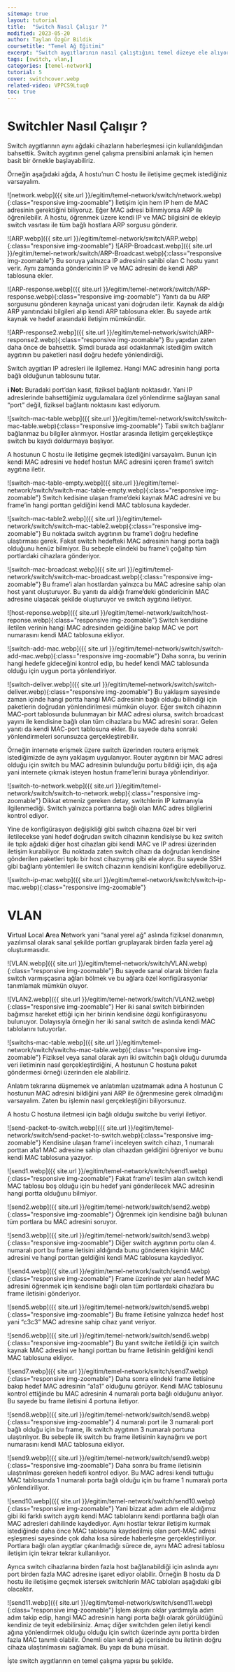 ```yaml
---
sitemap: true
layout: tutorial
title:  "Switch Nasıl Çalışır ?"
modified: 2023-05-20
author: Taylan Özgür Bildik
coursetitle: "Temel Ağ Eğitimi"
excerpt: "Switch aygıtlarının nasıl çalıştığını temel düzeye ele alıyoruz."
tags: [switch, vlan,]
categories: [temel-network]
tutorial: 5
cover: switchcover.webp
related-video: VPPCS9Ltuq0
toc: true 
---
```



# Switchler Nasıl Çalışır ?

Switch aygıtlarının aynı ağdaki cihazların haberleşmesi için kullanıldığından bahsettik. Switch aygıtının genel çalışma prensibini anlamak için hemen basit bir örnekle başlayabiliriz.

Örneğin aşağıdaki ağda, A hostu’nun C hostu ile iletişime geçmek istediğiniz varsayalım.

![network.webp]({{ site.url }}/egitim/temel-network/switch/network.webp){:class="responsive img-zoomable"}
İletişim için hem IP hem de MAC adresinin gerektiğini biliyoruz. Eğer MAC adresi bilinmiyorsa ARP ile öğrenilebilir. A hostu, öğrenmek üzere kendi IP ve MAC bilgisini de ekleyip switch vasıtası ile tüm bağlı hostlara ARP sorgusu gönderir.

![ARP.webp]({{ site.url }}/egitim/temel-network/switch/ARP.webp){:class="responsive img-zoomable"}
![ARP-Broadcast.webp]({{ site.url }}/egitim/temel-network/switch/ARP-Broadcast.webp){:class="responsive img-zoomable"}
Bu soruya yalnızca IP adresinin sahibi olan C hostu yanıt verir. Aynı zamanda göndericinin IP ve MAC adresini de kendi ARP tablosuna ekler. 

![ARP-response.webp]({{ site.url }}/egitim/temel-network/switch/ARP-response.webp){:class="responsive img-zoomable"}
Yanıtı da bu ARP sorgusunu gönderen kaynağa unicast yani doğrudan iletir. Kaynak da aldığı ARP yanıtındaki bilgileri alıp kendi ARP tablosuna ekler. Bu sayede artık kaynak ve hedef arasındaki iletişim mümkündür.

![ARP-response2.webp]({{ site.url }}/egitim/temel-network/switch/ARP-response2.webp){:class="responsive img-zoomable"}
Bu yapıdan zaten daha önce de bahsettik. Şimdi burada asıl odaklanmak istediğim switch aygıtının bu paketleri nasıl doğru hedefe yönlendirdiği. 

Switch aygıtları IP adresleri ile ilgilemez. Hangi MAC adresinin hangi porta bağlı olduğunun tablosunu tutar. 

<p class="mavi"><strong>ℹ️ Not:</strong> Buradaki port’dan kasıt, fiziksel bağlantı noktasıdır. Yani IP adreslerinde bahsettiğimiz uygulamalara özel yönlendirme sağlayan sanal “port” değil, fiziksel bağlantı noktasını kast ediyorum.</p>

![switch-mac-table.webp]({{ site.url }}/egitim/temel-network/switch/switch-mac-table.webp){:class="responsive img-zoomable"}
Tabii switch bağlanır bağlanmaz bu bilgiler alınmıyor. Hostlar arasında iletişim gerçekleştikçe switch bu kaydı doldurmaya başlıyor.

A hostunun C hostu ile iletişime geçmek istediğini varsayalım. Bunun için kendi MAC adresini ve hedef hostun MAC adresini içeren frame’i switch aygıtına iletir. 

![switch-mac-table-empty.webp]({{ site.url }}/egitim/temel-network/switch/switch-mac-table-empty.webp){:class="responsive img-zoomable"}
Switch kedisine ulaşan frame’deki kaynak MAC adresini ve bu frame’in hangi porttan geldiğini kendi MAC tablosuna kaydeder.

![switch-mac-table2.webp]({{ site.url }}/egitim/temel-network/switch/switch-mac-table2.webp){:class="responsive img-zoomable"}
Bu noktada switch aygıtının bu frame’i doğru hedefine ulaştırması gerek. Fakat switch hedefteki MAC adresinin hangi porta bağlı olduğunu henüz bilmiyor. Bu sebeple elindeki bu frame’i çoğaltıp tüm portlardaki cihazlara gönderiyor.

![switch-mac-broadcast.webp]({{ site.url }}/egitim/temel-network/switch/switch-mac-broadcast.webp){:class="responsive img-zoomable"}
Bu frame’i alan hostlardan yalnızca bu MAC adresine sahip olan host yanıt oluşturuyor. Bu yanıtı da aldığı frame’deki göndericinin MAC adresine ulaşacak şekilde oluşturuyor ve switch aygıtına iletiyor. 

![host-reponse.webp]({{ site.url }}/egitim/temel-network/switch/host-reponse.webp){:class="responsive img-zoomable"}
Switch kendisine iletilen verinin hangi MAC adresinden geldiğine bakıp MAC ve port numarasını kendi MAC tablosuna ekliyor. 

![switch-add-mac.webp]({{ site.url }}/egitim/temel-network/switch/switch-add-mac.webp){:class="responsive img-zoomable"}
Daha sonra, bu verinin hangi hedefe gideceğini kontrol edip, bu hedef kendi MAC tablosunda olduğu için uygun porta yönlendiriyor.

![switch-deliver.webp]({{ site.url }}/egitim/temel-network/switch/switch-deliver.webp){:class="responsive img-zoomable"}
Bu yaklaşım sayesinde zaman içinde hangi portta hangi MAC adresinin bağlı olduğu bilindiği için paketlerin doğrudan yönlendirilmesi mümkün oluyor. Eğer switch cihazının MAC-port tablosunda bulunmayan bir MAC adresi olursa, switch broadcast yayını ile kendisine bağlı olan tüm cihazlara bu MAC adresini sorar. Gelen yanıtı da kendi MAC-port tablosuna ekler. Bu sayede daha sonraki yönlendirmeleri sorunsuzca gerçekleştirebilir.

Örneğin internete erişmek üzere switch üzerinden routera erişmek istediğimizde de aynı yaklaşım uygulanıyor. Router aygıtının bir MAC adresi olduğu için switch bu MAC adresinin bulunduğu portu bildiği için, dış ağa yani internete çıkmak isteyen hostun frame’lerini buraya yönlendiriyor.

![switch-to-network.webp]({{ site.url }}/egitim/temel-network/switch/switch-to-network.webp){:class="responsive img-zoomable"}
Dikkat etmeniz gereken detay, switchlerin IP katmanıyla ilgilenmediği. Switch yalnızca portlarına bağlı olan MAC adres bilgilerini kontrol ediyor.

Yine de konfigürasyon değişikliği gibi switch cihazına özel bir veri iletilecekse yani hedef doğrudan switch cihazının kendisiyse bu kez switch ile tıpkı ağdaki diğer host cihazları gibi kendi MAC ve IP adresi üzerinden iletişim kurabiliyor. Bu noktada zaten switch cihazı da doğrudan kendisine gönderilen paketleri tıpkı bir host cihazıymış gibi ele alıyor. Bu sayede SSH gibi bağlantı yöntemleri ile switch cihazının kendisini konfigüre edebiliyoruz. 

![switch-ip-mac.webp]({{ site.url }}/egitim/temel-network/switch/switch-ip-mac.webp){:class="responsive img-zoomable"}
# VLAN

**V**irtual **L**ocal **A**rea **N**etwork yani “sanal yerel ağ” aslında fiziksel donanımın, yazılımsal olarak sanal şekilde portları gruplayarak birden fazla yerel ağ oluşturmasıdır.

![VLAN.webp]({{ site.url }}/egitim/temel-network/switch/VLAN.webp){:class="responsive img-zoomable"}
Bu sayede sanal olarak birden fazla switch varmışçasına ağları bölmek ve bu ağlara özel konfigürasyonlar tanımlamak mümkün oluyor.

![VLAN2.webp]({{ site.url }}/egitim/temel-network/switch/VLAN2.webp){:class="responsive img-zoomable"}
Her iki sanal switch birbirinden bağımsız hareket ettiği için her birinin kendisine özgü konfigürasyonu bulunuyor. Dolayısıyla örneğin her iki sanal switch de aslında kendi MAC tablolarını tutuyorlar.

![switchs-mac-table.webp]({{ site.url }}/egitim/temel-network/switch/switchs-mac-table.webp){:class="responsive img-zoomable"}
Fiziksel veya sanal olarak ayrı iki switchin bağlı olduğu durumda veri iletiminin nasıl gerçekleştirdiğini, A hostunun C hostuna paket göndermesi örneği üzerinden ele alabiliriz. 

Anlatım tekrarına düşmemek ve anlatımları uzatmamak adına A hostunun C hostunun MAC adresini bildiğini yani ARP ile öğrenmesine gerek olmadığını varsayalım. Zaten bu işlemin nasıl gerçekleştiğini biliyorsunuz. 

A hostu C hostuna iletmesi için bağlı olduğu switche bu veriyi iletiyor. 

![send-packet-to-switch.webp]({{ site.url }}/egitim/temel-network/switch/send-packet-to-switch.webp){:class="responsive img-zoomable"}
Kendisine ulaşan frame’i inceleyen switch cihazı, 1 numaralı porttan a1a1 MAC adresine sahip olan cihazdan geldiğini öğreniyor ve bunu kendi MAC tablosuna yazıyor. 

![send1.webp]({{ site.url }}/egitim/temel-network/switch/send1.webp){:class="responsive img-zoomable"}
Fakat frame’i teslim alan switch kendi MAC tablosu boş olduğu için bu hedef yani gönderilecek MAC adresinin hangi portta olduğunu bilmiyor.

![send2.webp]({{ site.url }}/egitim/temel-network/switch/send2.webp){:class="responsive img-zoomable"}
 Öğrenmek için kendisine bağlı bulunan tüm portlara bu MAC adresini soruyor.

![send3.webp]({{ site.url }}/egitim/temel-network/switch/send3.webp){:class="responsive img-zoomable"}
Diğer switch aygıtının portu olan 4. numaralı port bu frame iletisini aldığında bunu gönderen kişinin MAC adresini ve hangi porttan geldiğini kendi MAC tablosuna kaydediyor.

![send4.webp]({{ site.url }}/egitim/temel-network/switch/send4.webp){:class="responsive img-zoomable"}
Frame üzerinde yer alan hedef MAC adresini öğrenmek için kendisine bağlı olan tüm portlardaki cihazlara bu frame iletisini gönderiyor.

![send5.webp]({{ site.url }}/egitim/temel-network/switch/send5.webp){:class="responsive img-zoomable"}
Bu frame iletisine yalnızca hedef host yani “c3c3” MAC adresine sahip cihaz yanıt veriyor.

![send6.webp]({{ site.url }}/egitim/temel-network/switch/send6.webp){:class="responsive img-zoomable"}
Bu yanıt switche iletildiği için switch kaynak MAC adresini ve hangi porttan bu frame iletisinin geldiğini kendi MAC tablosuna ekliyor.

![send7.webp]({{ site.url }}/egitim/temel-network/switch/send7.webp){:class="responsive img-zoomable"}
Daha sonra elindeki frame iletisine bakıp hedef MAC adresinin “a1a1” olduğunu görüyor. Kendi MAC tablosunu kontrol ettiğinde bu MAC adresinin 4 numaralı porta bağlı olduğunu anlıyor. Bu sayede bu frame iletisini 4 portuna iletiyor.

![send8.webp]({{ site.url }}/egitim/temel-network/switch/send8.webp){:class="responsive img-zoomable"}
4 numaralı port ile 3 numaralı port bağlı olduğu için bu frame, ilk switch aygıtının 3 numaralı portuna ulaştırılıyor. Bu sebeple ilk switch bu frame iletisinin kaynağını ve port numarasını kendi MAC tablosuna ekliyor.

![send9.webp]({{ site.url }}/egitim/temel-network/switch/send9.webp){:class="responsive img-zoomable"}
Daha sonra bu frame iletisinin ulaştırılması gereken hedefi kontrol ediyor. Bu MAC adresi kendi tuttuğu MAC tablosunda 1 numaralı porta bağlı olduğu için bu frame 1 numaralı porta yönlendiriliyor.

![send10.webp]({{ site.url }}/egitim/temel-network/switch/send10.webp){:class="responsive img-zoomable"}
Yani bizzat adım adım ele aldığımız gibi iki farklı switch aygıtı kendi MAC tablolarını kendi portlarına bağlı olan MAC adresleri dahilinde kaydediyor. Aynı hostlar tekrar iletişim kurmak istediğinde daha önce MAC tablosuna kaydedilmiş olan port-MAC adresi eşleşmesi sayesinde çok daha kısa sürede haberleşme gerçekleştiriliyor. Portlara bağlı olan aygıtlar çıkarılmadığı sürece de, aynı MAC adresi tablosu iletişim için tekrar tekrar kullanılıyor. 

Ayrıca switch cihazlarına birden fazla host bağlanabildiği için aslında aynı port birden fazla MAC adresine işaret ediyor olabilir. Örneğin B hostu da D hostu ile iletişime geçmek istersek switchlerin MAC tabloları aşağıdaki gibi olacaktır.

![send11.webp]({{ site.url }}/egitim/temel-network/switch/send11.webp){:class="responsive img-zoomable"}
İşlem akışını oklar yardımıyla adım adım takip edip, hangi MAC adresinin hangi porta bağlı olarak görüldüğünü kendiniz de teyit edebilirsiniz. Amaç diğer switchden gelen iletiyi kendi ağına yönlendirmek olduğu olduğu için switch üzerinde aynı portta birden fazla MAC tanımlı olabilir. Önemli olan kendi ağı içerisinde bu iletinin doğru cihaza ulaştırılmasını sağlamak. Bu yapı da buna müsait.

İşte switch aygıtlarının en temel çalışma yapısı bu şekilde.